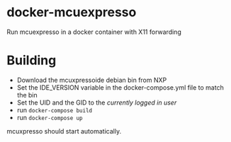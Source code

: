 # docker-mcuexpresso
Run mcuexpresso in a docker container with X11 forwarding

# Building
- Download the mcuxpressoide debian bin from NXP
- Set the IDE_VERSION variable in the docker-compose.yml file to match the bin
- Set the UID and the GID to the *currently logged in user*
- run `docker-compose build`
- run `docker-compose up`

mcuxpresso should start automatically.
